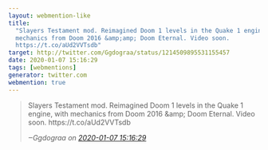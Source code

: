 ```yaml
---
layout: webmention-like
title:
  "Slayers Testament mod. Reimagined Doom 1 levels in the Quake 1 engine, with
  mechanics from Doom 2016 &amp;amp; Doom Eternal. Video soon.
  https://t.co/aUd2VVTsdb"
target: http://twitter.com/Ggdograa/status/1214509895531155457
date: 2020-01-07 15:16:29
tags: [webmentions]
generator: twitter.com
webmention: true
---
```


<blockquote class="external-citation">
  <p>
    Slayers Testament mod. Reimagined Doom 1 levels in the Quake 1 engine, with mechanics from Doom 2016 &amp;amp; Doom Eternal. Video soon. https://t.co/aUd2VVTsdb
  </p>
  <cite>‒<span class="p-author p-name">Ggdograa</span>
    on
    <a href="http://twitter.com/Ggdograa/status/1214509895531155457" rel="external nofollow" target="_blank">2020-01-07 15:16:29</a>
  </cite>
</blockquote>
